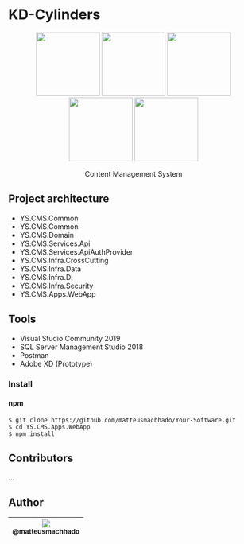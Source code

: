# KD-Cylinders

<p align="center">
  <label>
    <img src="https://cdn4.iconfinder.com/data/icons/logos-3/600/React.js_logo-128.png" width="128px" height="128px">
  </label>
  <label>
    <img src="https://webpack.js.org/assets/icon-square-small-slack.png" width="128px" height="128px">
  </label>
  <label>
    <img src="https://image.flaticon.com/icons/png/128/919/919832.png" width="128px" height="128px">
  </label>
  <label>
    <img src="https://danieljscheufler.files.wordpress.com/2016/05/2p4i.png?w=256&h=256" width="128px" height="128px">
  </label>
  <label>
    <img src="https://cdn.iconscout.com/icon/free/png-256/sql-4-190807.png" width="128px" height="128px">
  </label>
</p>

<p align="center">
  Content Management System
</p>

## Project architecture
<ul>
  <li>YS.CMS.Common</li>
  <li>YS.CMS.Common</li>
  <li>YS.CMS.Domain</li>
  <li>YS.CMS.Services.Api</li>
  <li>YS.CMS.Services.ApiAuthProvider</li>
  <li>YS.CMS.Infra.CrossCutting</li>
  <li>YS.CMS.Infra.Data</li>
  <li>YS.CMS.Infra.DI</li>
  <li>YS.CMS.Infra.Security</li>
  <li>YS.CMS.Apps.WebApp</li>
</ul>
 
 
 ## Tools
 <ul>
  <li>Visual Studio Community 2019</li>
  <li>SQL Server Management Studio 2018</li>
  <li>Postman</li>
  <li>Adobe XD (Prototype)</li>
</ul>

### Install

#### npm

```
$ git clone https://github.com/matteusmachhado/Your-Software.git
$ cd YS.CMS.Apps.WebApp
$ npm install
```

## Contributors
...

## Author

| [<img src="https://avatars0.githubusercontent.com/u/16436507?s=96&v=4"><br><sub>@matteusmachhado</sub>](https://github.com/matteusmachhado) |
| :---: |
